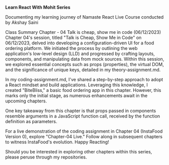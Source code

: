**Learn React With Mohit Series**

Documenting my learning journey of Namaste React Live Course conducted by Akshay Saini

Class Summary Chapter - 04 Talk is cheap, show me in code (06/12/2023)
Chapter 04's session, titled "Talk is Cheap, Show Me in Code" on 06/12/2023, delved into developing a configuration-driven UI for a food ordering platform. We initiated the process by outlining the web application's low-level design (LLD) and progressed by crafting layouts, components, and manipulating data from mock sources. Within this session, we explored essential concepts such as props (properties), the virtual DOM, and the significance of unique keys, detailed in my theory-assignment.md.

In my coding-assignment.md, I've shared a step-by-step approach to adopt a React mindset and build applications. Leveraging this knowledge, I created "BiteBliss," a basic food ordering app in this chapter. However, this marks only the initial stage, as numerous enhancements await in the upcoming chapters.

One key takeaway from this chapter is that props passed in components resemble arguments in a JavaScript function call, received by the function definition as parameters.

For a live demonstration of the coding assignment in Chapter 04 (InstaFood Version 0), explore "Chapter-04 Live." Follow along in subsequent chapters to witness InstaFood's evolution. Happy Reacting!

Should you be interested in exploring other chapters within this series, please peruse through my repositories.
